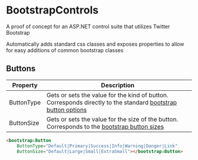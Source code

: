 BootstrapControls
=================

A proof of concept for an ASP.NET control suite that utilizes Twitter Bootstrap

Automatically adds standard css classes and exposes properties to allow for easy additions of common bootstrap classes

Buttons
----------
Property  | Description
------------- | -------------
ButtonType  | Gets or sets the value for the kind of button. Corresponds directly to the standard [bootstrap button options](http://getbootstrap.com/css/#buttons-options)
ButtonSize  | Gets or sets the value for the size of the button. Corresponds to the [bootstrap button sizes](http://getbootstrap.com/css/#buttons-sizes)
``` html
<bootstrap:Button 
    ButtonType="Default|Primary|Success|Info|Warning|Danger|Link"
    ButtonSize="Default|Large|Small|ExtraSmall"></bootstrap:Button>
```
